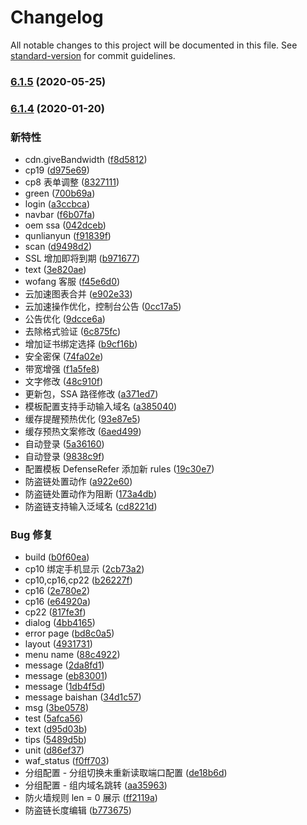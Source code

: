 # Changelog

All notable changes to this project will be documented in this file. See [standard-version](https://github.com/conventional-changelog/standard-version) for commit guidelines.

### [6.1.5](https://git.nodevops.cn/frontend-team/console-v5-web/compare/v7.1.11...v6.1.5) (2020-05-25)

### [6.1.4](http://git.nodevops.cn/frontend-team/console-v5-web/compare/v6.1.3...v6.1.4) (2020-01-20)


### 新特性

* cdn.giveBandwidth ([f8d5812](http://git.nodevops.cn/frontend-team/console-v5-web/commit/f8d58126ca28930c3a09869fcb296418d27e4855))
* cp19 ([d975e69](http://git.nodevops.cn/frontend-team/console-v5-web/commit/d975e69297f8231754cf81a0132db0cebab41cd6))
* cp8 表单调整 ([8327111](http://git.nodevops.cn/frontend-team/console-v5-web/commit/83271116ff6a0796c59e348fa9e0dfe23dde36bc))
* green ([700b69a](http://git.nodevops.cn/frontend-team/console-v5-web/commit/700b69a8cdbba47466bea90483add9c430d5a6e6))
* login ([a3ccbca](http://git.nodevops.cn/frontend-team/console-v5-web/commit/a3ccbca1f268bd7698fdaf36c740590b152cd9be))
* navbar ([f6b07fa](http://git.nodevops.cn/frontend-team/console-v5-web/commit/f6b07fa91b4d547320952a052b957a952d5a8588))
* oem ssa ([042dceb](http://git.nodevops.cn/frontend-team/console-v5-web/commit/042dceb74d3d2ac1481723be28f6b499d786c9fb))
* qunlianyun ([f91839f](http://git.nodevops.cn/frontend-team/console-v5-web/commit/f91839f847b93820c85821e645897c8491a2fb15))
* scan ([d9498d2](http://git.nodevops.cn/frontend-team/console-v5-web/commit/d9498d226690c1e9b2fd698d9277f32d331433bc))
* SSL 增加即将到期 ([b971677](http://git.nodevops.cn/frontend-team/console-v5-web/commit/b9716770a70f4eccdd62c4e23a8d39988a758b63))
* text ([3e820ae](http://git.nodevops.cn/frontend-team/console-v5-web/commit/3e820ae690c46d5c5af06810f3687a9539c18d0c))
* wofang 客服 ([f45e6d0](http://git.nodevops.cn/frontend-team/console-v5-web/commit/f45e6d0e42bda89d9534395f11d01dd8fba03ec3))
* 云加速图表合并 ([e902e33](http://git.nodevops.cn/frontend-team/console-v5-web/commit/e902e3343f6ce4c1b85b0cff80f886b66f1b22d5))
* 云加速操作优化，控制台公告 ([0cc17a5](http://git.nodevops.cn/frontend-team/console-v5-web/commit/0cc17a58ec4fb8eb0699a2ea1fe0f3710f471c93))
* 公告优化 ([9dcce6a](http://git.nodevops.cn/frontend-team/console-v5-web/commit/9dcce6ae3a51c588b4b62efd04de866b881baa0f))
* 去除格式验证 ([6c875fc](http://git.nodevops.cn/frontend-team/console-v5-web/commit/6c875fc8019782223cd55a6cb980f1f0262263a5))
* 增加证书绑定选择 ([b9cf16b](http://git.nodevops.cn/frontend-team/console-v5-web/commit/b9cf16b650fda39bdb6be8881c8f045da96e041f))
* 安全密保 ([74fa02e](http://git.nodevops.cn/frontend-team/console-v5-web/commit/74fa02ec4eda512f76196258fa6b9e3b00e1fd65))
* 带宽增强 ([f1a5fe8](http://git.nodevops.cn/frontend-team/console-v5-web/commit/f1a5fe8d0db25a610c3fd1fa26ef79f9de7029ce))
* 文字修改 ([48c910f](http://git.nodevops.cn/frontend-team/console-v5-web/commit/48c910f10106fa06c5589f0551022f9a1d8086a8))
* 更新包，SSA 路径修改 ([a371ed7](http://git.nodevops.cn/frontend-team/console-v5-web/commit/a371ed78dc44869f2c39a2c56201ba05aab17dc8))
* 模板配置支持手动输入域名 ([a385040](http://git.nodevops.cn/frontend-team/console-v5-web/commit/a385040fe3e990f23f9077c50b38fb1693e0d573))
* 缓存提醒预热优化 ([93e87e5](http://git.nodevops.cn/frontend-team/console-v5-web/commit/93e87e573fcf9180899ca4d28d46ae1a35ec5bee))
* 缓存预热文案修改 ([6aed499](http://git.nodevops.cn/frontend-team/console-v5-web/commit/6aed499b3250353a58bb90a5788a8ccda007b331))
* 自动登录 ([5a36160](http://git.nodevops.cn/frontend-team/console-v5-web/commit/5a361600cbba6da0429560716c7b88f16d27d04d))
* 自动登录 ([9838c9f](http://git.nodevops.cn/frontend-team/console-v5-web/commit/9838c9f009809960ce42a9fa45b7e61ab8925a3d))
* 配置模板 DefenseRefer 添加新 rules ([19c30e7](http://git.nodevops.cn/frontend-team/console-v5-web/commit/19c30e7fdb681502d9351b2ed9dce78c914fe6aa))
* 防盗链处置动作 ([a922e60](http://git.nodevops.cn/frontend-team/console-v5-web/commit/a922e6056f8dd42275b969a83fc7efaf30cdfc2c))
* 防盗链处置动作为阻断 ([173a4db](http://git.nodevops.cn/frontend-team/console-v5-web/commit/173a4db2b4cb2a6338eb16fe22f5799442a49b98))
* 防盗链支持输入泛域名 ([cd8221d](http://git.nodevops.cn/frontend-team/console-v5-web/commit/cd8221d587c33c1e4acf1529cbf187e3667e5073))


### Bug 修复

* build ([b0f60ea](http://git.nodevops.cn/frontend-team/console-v5-web/commit/b0f60ea3a7faa711108ae8e0bb41d4e4c271dfae))
* cp10 绑定手机显示 ([2cb73a2](http://git.nodevops.cn/frontend-team/console-v5-web/commit/2cb73a20f6bd800e059a9ed6d4fa4035e0f1b31d))
* cp10,cp16,cp22 ([b26227f](http://git.nodevops.cn/frontend-team/console-v5-web/commit/b26227f477a4d8f93125cca258d18dc0b922bdb9))
* cp16 ([2e780e2](http://git.nodevops.cn/frontend-team/console-v5-web/commit/2e780e24c2a75394675f1f1af05273fa5d8e6e08))
* cp16 ([e64920a](http://git.nodevops.cn/frontend-team/console-v5-web/commit/e64920a12a1f9ae8c3c8cc948d0ae63c25a26695))
* cp22 ([817fe3f](http://git.nodevops.cn/frontend-team/console-v5-web/commit/817fe3f85feb63b1d8eff87fb6e71bc11f105a38))
* dialog ([4bb4165](http://git.nodevops.cn/frontend-team/console-v5-web/commit/4bb4165166a52eb1beffae19f52b0b9f39e01212))
* error page ([bd8c0a5](http://git.nodevops.cn/frontend-team/console-v5-web/commit/bd8c0a52523468107f05e160ccd1304544ac4589))
* layout ([4931731](http://git.nodevops.cn/frontend-team/console-v5-web/commit/49317315e27358a57d3292730452c8cf8fb20f96))
* menu name ([88c4922](http://git.nodevops.cn/frontend-team/console-v5-web/commit/88c49228fbb5ca94fa93a27100eff9e985272b42))
* message ([2da8fd1](http://git.nodevops.cn/frontend-team/console-v5-web/commit/2da8fd119722b020fb250b5254d75ee215c1b6ab))
* message ([eb83001](http://git.nodevops.cn/frontend-team/console-v5-web/commit/eb83001baab3cb8040233757de05cd92acc99f63))
* message ([1db4f5d](http://git.nodevops.cn/frontend-team/console-v5-web/commit/1db4f5d9639d07b4adbbe26eb39c71ea558e35ee))
* message baishan ([34d1c57](http://git.nodevops.cn/frontend-team/console-v5-web/commit/34d1c57df12e58448428a90e1beead140516f0a7))
* msg ([3be0578](http://git.nodevops.cn/frontend-team/console-v5-web/commit/3be05784e0ebe1668627ba0f0e4f71dd7fe24f1a))
* test ([5afca56](http://git.nodevops.cn/frontend-team/console-v5-web/commit/5afca5608d51fadb60c713c195b0fc70c7154ee3))
* text ([d95d03b](http://git.nodevops.cn/frontend-team/console-v5-web/commit/d95d03b182291722ca365f9847c2b3195a9107a0))
* tips ([5489d5b](http://git.nodevops.cn/frontend-team/console-v5-web/commit/5489d5b50776c19235f78b4b372f8c192f922a20))
* unit ([d86ef37](http://git.nodevops.cn/frontend-team/console-v5-web/commit/d86ef372d526ff6e536239575f6d3ee19c35f01e))
* waf_status ([f0ff703](http://git.nodevops.cn/frontend-team/console-v5-web/commit/f0ff7036dcad8275f58e2929205a62451e7bf925))
* 分组配置 - 分组切换未重新读取端口配置 ([de18b6d](http://git.nodevops.cn/frontend-team/console-v5-web/commit/de18b6d13bb278b5ae3c01b31833b4e65ea84841))
* 分组配置 - 组内域名跳转 ([aa35963](http://git.nodevops.cn/frontend-team/console-v5-web/commit/aa35963cc5f9cedd6420d7009a8d852b42ec7e7d))
* 防火墙规则 len = 0 展示 ([ff2119a](http://git.nodevops.cn/frontend-team/console-v5-web/commit/ff2119ad76f682103db11b1e9aa7e8f6014f66b7))
* 防盗链长度编辑 ([b773675](http://git.nodevops.cn/frontend-team/console-v5-web/commit/b773675c8db898ddb95c0c4cca8754ff120c178c))
